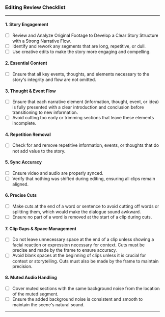 
### Editing Review Checklist

---

#### 1. Story Engagement
- [ ] Review and Analyze Original Footage to Develop a Clear Story Structure with a Strong Narrative Flow.
- [ ] Identify and rework any segments that are long, repetitive, or dull.
- [ ] Use creative edits to make the story more engaging and compelling.

#### 2. Essential Content
- [ ] Ensure that all key events, thoughts, and elements necessary to the story's integrity and flow are not omitted.

#### 3. Thought & Event Flow
- [ ] Ensure that each narrative element (information, thought, event, or idea) is fully presented with a clear introduction and conclusion before transitioning to new information.
- [ ] Avoid cutting too early or trimming sections that leave these elements incomplete.

#### 4. Repetition Removal
- [ ] Check for and remove repetitive information, events, or thoughts that do not add value to the story.

#### 5. Sync Accuracy
- [ ] Ensure video and audio are properly synced.
- [ ] Verify that nothing was shifted during editing, ensuring all clips remain aligned.

#### 6. Precise Cuts
- [ ] Make cuts at the end of a word or sentence to avoid cutting off words or splitting them, which would make the dialogue sound awkward.
- [ ] Ensure no part of a word is removed at the start of a clip during cuts.

#### 7. Clip Gaps & Space Management
- [ ] Do not leave unnecessary space at the end of a clip unless showing a facial reaction or expression necessary for context. Cuts must be precise and made by the frame to ensure accuracy.
- [ ] Avoid blank spaces at the beginning of clips unless it is crucial for context or storytelling. Cuts must also be made by the frame to maintain precision.

#### 8. Muted Audio Handling
- [ ] Cover muted sections with the same background noise from the location of the muted segment.
- [ ] Ensure the added background noise is consistent and smooth to maintain the scene's natural sound.

---
